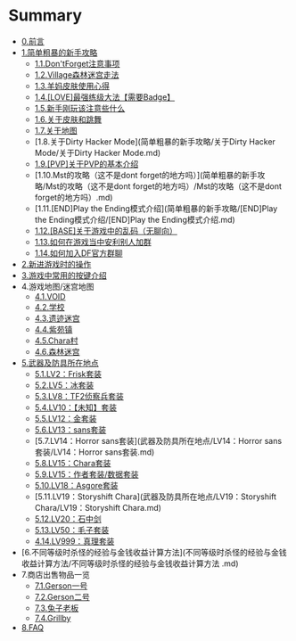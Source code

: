 # Summary

* [0.前言](README.md)
* [1.简单粗暴的新手攻略](简单粗暴的新手攻略/简单粗暴的新手攻略.md)
    * [1.1.Don'tForget注意事项](简单粗暴的新手攻略/DontForget注意事项/DontForget注意事项.md)
    * [1.2.Village森林迷宫走法](简单粗暴的新手攻略/Village森林迷宫走法/Village森林迷宫走法.md)
    * [1.3.羊妈皮肤使用心得](简单粗暴的新手攻略/羊妈皮肤使用心得/羊妈皮肤使用心得.md)
    * [1.4.[LOVE]最强练级大法【需要Badge】](简单粗暴的新手攻略/[LOVE]最强练级大法【需要Badge】/[LOVE]最强练级大法【需要Badge】.md)
    * [1.5.新手刚玩该注意些什么](简单粗暴的新手攻略/新手刚玩该注意些什么/新手刚玩该注意些什么.md)
    * [1.6.关于皮肤和跳舞](简单粗暴的新手攻略/关于皮肤和跳舞/关于皮肤和跳舞.md)
    * [1.7.关于地图](简单粗暴的新手攻略/关于地图/关于地图.md)
    * [1.8.关于Dirty Hacker Mode](简单粗暴的新手攻略/关于Dirty Hacker Mode/关于Dirty Hacker Mode.md)
    * [1.9.[PVP]关于PVP的基本介绍](简单粗暴的新手攻略/[PVP]关于PVP的基本介绍/[PVP]关于PVP的基本介绍.md)
    * [1.10.Mst的攻略（这不是dont forget的地方吗）](简单粗暴的新手攻略/Mst的攻略（这不是dont forget的地方吗）/Mst的攻略（这不是dont forget的地方吗）.md)
    * [1.11.[END]Play the Ending模式介绍](简单粗暴的新手攻略/[END]Play the Ending模式介绍/[END]Play the Ending模式介绍.md)
    * [1.12.[BASE]关于游戏中的乱码（无聊向）](简单粗暴的新手攻略/[BASE]关于游戏中的乱码（无聊向）/[BASE]关于游戏中的乱码（无聊向）.md)
    * [1.13.如何在游戏当中安利别人加群](简单粗暴的新手攻略/如何在游戏当中安利别人加群/如何在游戏当中安利别人加群.md)
    * [1.14.如何加入DF官方群聊](简单粗暴的新手攻略/如何加入DF官方群聊/如何加入DF官方群聊.md)
* [2.新进游戏时的操作](新进游戏时的操作/新进游戏时的操作.md)
* [3.游戏中常用的按键介绍](游戏中常用的按键介绍/游戏中常用的按键介绍.md)
* 4.游戏地图/迷宫地图
    * [4.1.VOID](游戏地图迷宫地图/VOID/VOID.md)
    * [4.2.学校](游戏地图迷宫地图/学校/学校.md)
    * [4.3.遗迹迷宫](游戏地图迷宫地图/遗迹迷宫/遗迹迷宫.md)
    * [4.4.紫苑镇](游戏地图迷宫地图/紫苑镇/紫苑镇.md)
    * [4.5.Chara村](游戏地图迷宫地图/Chara村/Chara村.md)
    * [4.6.森林迷宫](游戏地图迷宫地图/森林迷宫/森林迷宫.md)
* [5.武器及防具所在地点](武器及防具所在地点/武器及防具所在地点.md)
    * [5.1.LV2：Frisk套装](武器及防具所在地点/LV2：Frisk套装/LV2：Frisk套装.md)
    * [5.2.LV5：冰套装](武器及防具所在地点/LV5：冰套装/LV5：冰套装.md)
    * [5.3.LV8：TF2侦察兵套装](武器及防具所在地点/LV8：TF2侦察兵套装/LV8：TF2侦察兵套装.md)
    * [5.4.LV10：【未知】套装](武器及防具所在地点/LV10：[未知]套装/LV10：[未知]套装.md)
    * [5.5.LV12：金套装](武器及防具所在地点/LV12：金套装/LV12：金套装.md)
    * [5.6.LV13：sans套装](武器及防具所在地点/LV13：sans套装/LV13：sans套装.md)
    * [5.7.LV14：Horror sans套装](武器及防具所在地点/LV14：Horror sans套装/LV14：Horror sans套装.md)
    * [5.8.LV15：Chara套装](武器及防具所在地点/LV15：Chara套装/LV15：Chara套装.md)
    * [5.9.LV15：作者套装/数据套装](武器及防具所在地点/LV15：作者套装数据套装/LV15：作者套装数据套装.md)
    * [5.10.LV18：Asgore套装](武器及防具所在地点/LV18：Asgore套装/LV18：Asgore套装.md)
    * [5.11.LV19：Storyshift Chara](武器及防具所在地点/LV19：Storyshift Chara/LV19：Storyshift Chara.md)
    * [5.12.LV20：石中剑](武器及防具所在地点/LV20：石中剑/LV20：石中剑.md)
    * [5.13.LV50：毛子套装](武器及防具所在地点/LV50：毛子套装/LV50：毛子套装.md)
    * [4.14.LV999：真理套装](武器及防具所在地点/LV999：真理套装/LV999：真理套装.md)
* [6.不同等级时杀怪的经验与金钱收益计算方法](不同等级时杀怪的经验与金钱收益计算方法/不同等级时杀怪的经验与金钱收益计算方法 .md)
* 7.商店出售物品一览
    * [7.1.Gerson一号](商店出售物品一览/Gerson一号/Gerson一号.md)
    * [7.2.Gerson二号](商店出售物品一览/Gerson二号/Gerson二号.md)
    * [7.3.兔子老板](商店出售物品一览/兔子老板/兔子老板.md)
    * [7.4.Grillby](商店出售物品一览/Grillby/Grillby.md)
* [8.FAQ](FAQ/FAQ.md)

